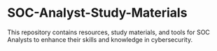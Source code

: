 # SOC-Analyst-Study-Materials
This repository contains resources, study materials, and tools for SOC Analysts to enhance their skills and knowledge in cybersecurity.
